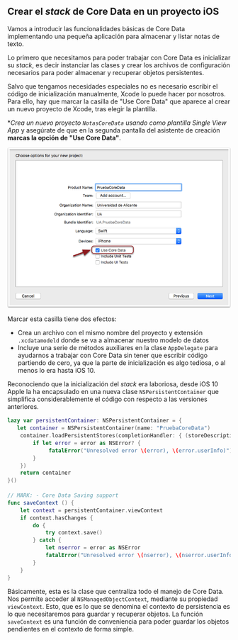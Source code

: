 ## Crear el *stack* de Core Data en un proyecto iOS

Vamos a introducir las funcionalidades básicas de Core Data implementando una pequeña aplicación para almacenar y listar notas de texto.

Lo primero que necesitamos para poder trabajar con Core Data es inicializar su *stack*, es decir instanciar las clases y crear los archivos de configuración necesarios para poder almacenar y recuperar objetos persistentes. 

Salvo que tengamos necesidades especiales no es necesario escribir el código de inicialización manualmente, Xcode lo puede hacer por nosotros. Para ello, hay que marcar la casilla de "Use Core Data" que aparece al crear un nuevo proyecto de Xcode, tras elegir la plantilla. 

**Crea un nuevo proyecto `NotasCoreData` usando como plantilla *Single View App** y asegúrate de que en la segunda pantalla del asistente de creación **marcas la opción de "Use Core Data"**.

![](img/use_core_data.png)

Marcar esta casilla tiene dos efectos:

- Crea un archivo con el mismo nombre del proyecto y extensión `.xcdatamodeld` donde se va a almacenar nuestro modelo de datos
- Incluye una serie de métodos auxiliares en la clase `AppDelegate` para ayudarnos a trabajar con Core Data sin tener que escribir código partiendo de cero, ya que la parte de inicialización es algo tediosa, o al menos lo era hasta iOS 10.

Reconociendo que la inicialización del *stack* era laboriosa, desde iOS 10 Apple la ha encapsulado en una nueva clase `NSPersistentContainer` que simplifica considerablemente el código con respecto a las versiones anteriores.  

```swift
lazy var persistentContainer: NSPersistentContainer = {
   let container = NSPersistentContainer(name: "PruebaCoreData")
    container.loadPersistentStores(completionHandler: { (storeDescription, error) in
        if let error = error as NSError? {
             fatalError("Unresolved error \(error), \(error.userInfo)")
        }
    })
    return container
}()

// MARK: - Core Data Saving support
func saveContext () {
    let context = persistentContainer.viewContext
    if context.hasChanges {
        do {
            try context.save()
        } catch {
            let nserror = error as NSError
            fatalError("Unresolved error \(nserror), \(nserror.userInfo)")
        }
    }
}
```

Básicamente, esta es la clase que centraliza todo el manejo de Core Data. Nos permite acceder al `NSManagedObjectContext`, mediante su propiedad `viewContext`. Esto, que es lo que se denomina el contexto de persistencia es lo que necesitaremos para guardar y recuperar objetos. La función `saveContext` es una función de conveniencia para poder guardar los objetos pendientes en el contexto de forma simple.
